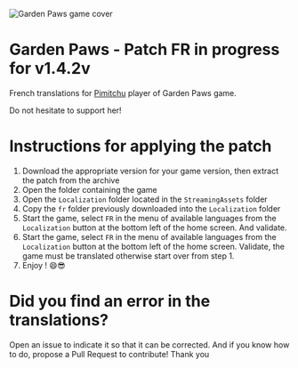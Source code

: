 ![Garden Paws game cover](https://cdn.akamai.steamstatic.com/steam/apps/840010/capsule_616x353.jpg?t=1585380242)

# Garden Paws - Patch FR **in progress** for **v1.4.2v**

French translations for [Pimitchu](https://www.twitch.tv/pimitchu) player of Garden Paws game.

Do not hesitate to support her!

# Instructions for applying the patch

1. Download the appropriate version for your game version, then extract the patch from the archive
2. Open the folder containing the game
3. Open the `Localization` folder located in the `StreamingAssets` folder
4. Copy the `fr` folder previously downloaded into the `Localization` folder
5. Start the game, select `FR` in the menu of available languages ​​from the `Localization` button at the bottom left of the home screen. And validate.
6. Start the game, select `FR` in the menu of available languages ​​from the `Localization` button at the bottom left of the home screen. Validate, the game must be translated otherwise start over from step 1.
7. Enjoy ! 😄😎

# Did you find an error in the translations?

Open an issue to indicate it so that it can be corrected. And if you know how to do, propose a Pull Request to contribute! Thank you
